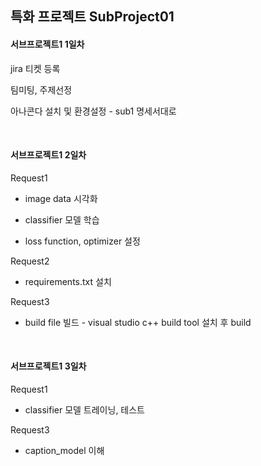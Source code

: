 

## 특화 프로젝트 SubProject01

#### 서브프로젝트1 1일차

jira 티켓 등록

팀미팅, 주제선정

아나콘다 설치 및 환경설정 - sub1 명세서대로

<br>

#### 서브프로젝트1 2일차

Request1 

- image data  시각화

- classifier 모델 학습
- loss function, optimizer 설정 

Request2

- requirements.txt 설치

Request3

- build file 빌드 - visual studio c++ build tool 설치 후  build

<br>

#### 서브프로젝트1 3일차

Request1

- classifier 모델 트레이닝, 테스트

Request3

- caption_model 이해
